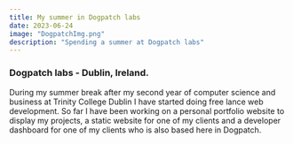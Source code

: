```yaml
---
title: My summer in Dogpatch labs
date: 2023-06-24
image: "DogpatchImg.png"
description: "Spending a summer at Dogpatch labs"
---
```


### Dogpatch labs - Dublin, Ireland.
During my summer break after my second year of computer science and business at Trinity College Dublin
I have started doing free lance web development. So far I have been working on a personal portfolio website to display my projects, a static website for one of my clients and a developer dashboard for one of my clients who is also based here in Dogpatch.